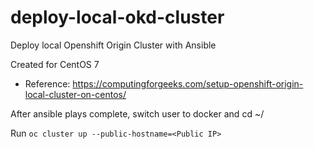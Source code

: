 # deploy-local-okd-cluster
Deploy local Openshift Origin Cluster with Ansible

Created for CentOS 7
- Reference: https://computingforgeeks.com/setup-openshift-origin-local-cluster-on-centos/ 

After ansible plays complete, switch user to docker and cd ~/

Run `oc cluster up --public-hostname=<Public IP>`
